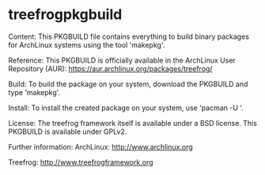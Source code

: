 treefrogpkgbuild
================

Content:
This PKGBUILD file contains everything to build binary packages for ArchLinux systems using the tool 'makepkg'.

Reference:
This PKGBUILD is officially available in the ArchLinux User Repository (AUR): https://aur.archlinux.org/packages/treefrog/

Build:
To build the package on your system, download the PKGBUILD and type 'makepkg'.

Install:
To install the created package on your system, use 'pacman -U <packagename>'.

License:
The treefrog framework itself is available under a BSD license. This PKGBUILD is available under GPLv2.

Further information:
ArchLinux: http://www.archlinux.org

Treefrog: http://www.treefrogframework.org
